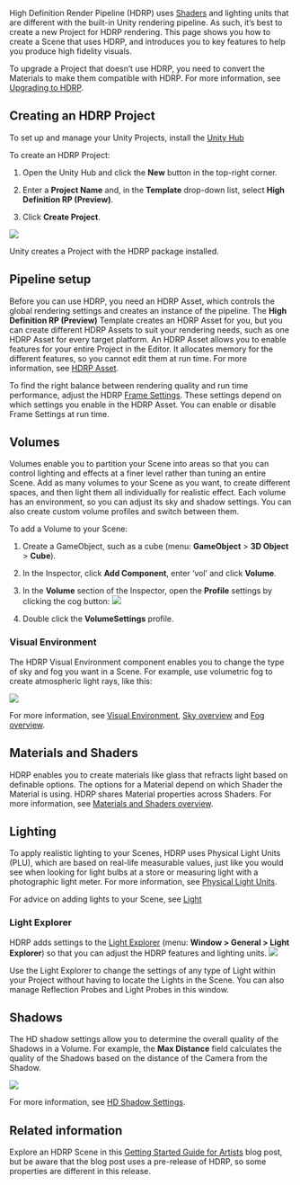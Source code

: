 High Definition Render Pipeline (HDRP) uses [Shaders](https://docs.unity3d.com/Manual/class-Shader.html) and lighting units that are different with the built-in Unity rendering pipeline. As such, it’s best to create a new Project for HDRP rendering. This page shows you how to create a Scene that uses HDRP, and introduces you to key features to help you produce high fidelity visuals.

To upgrade a Project that doesn’t use HDRP, you need to convert the Materials to make them compatible with HDRP. For more information, see [Upgrading to HDRP](https://github.com/Unity-Technologies/ScriptableRenderPipeline/wiki/Upgrading-to-HDRP). 

## Creating an HDRP Project

To set up and manage your Unity Projects, install the [Unity Hub](https://docs.unity3d.com/Manual/GettingStartedInstallingHub.html)

To create an HDRP Project:

1. Open the Unity Hub and click the __New__ button in the top-right corner.

2. Enter a __Project Name__ and, in the __Template__ drop-down list, select __High Definition RP (Preview)__.

3. Click __Create Project__.

![](https://github.com/Unity-Technologies/ScriptableRenderPipeline/wiki/Pages/HDRP/Images/GettingStarted1.png)

Unity creates a Project with the HDRP package installed.

## Pipeline setup

Before you can use HDRP, you need an HDRP Asset, which controls the global rendering settings and creates an instance of the pipeline. The __High Definition RP (Preview)__ Template creates an HDRP Asset for you, but you can create different HDRP Assets to suit your rendering needs, such as one HDRP Asset for every target platform. An HDRP Asset allows you to enable features for your entire Project in the Editor. It allocates memory for the different features, so you cannot edit them at run time. For more information, see [HDRP Asset](https://github.com/Unity-Technologies/ScriptableRenderPipeline/wiki/HDRP-Asset).

To find the right balance between rendering quality and run time performance, adjust the HDRP [Frame Settings](https://github.com/Unity-Technologies/ScriptableRenderPipeline/wiki/Frame-Settings). These settings depend on which settings you enable in the HDRP Asset. You can enable or disable Frame Settings at run time.

## Volumes

Volumes enable you to partition your Scene into areas so that you can control lighting and effects at a finer level rather than tuning an entire Scene. Add as many volumes to your Scene as you want, to create different spaces, and then light them all individually for realistic effect. Each volume has an environment, so you can adjust its sky and shadow settings. You can also create custom volume profiles and switch between them.

To add a Volume to your Scene:

1. Create a GameObject, such as a cube (menu: __GameObject__ > __3D Object__ > __Cube__).
2. In the Inspector, click __Add Component__, enter ‘vol’ and click __Volume__.
3. In the __Volume__ section of the Inspector, open the __Profile__ settings by clicking the cog button:
![](https://github.com/Unity-Technologies/ScriptableRenderPipeline/wiki/Pages/HDRP/Images/GettingStarted2.png)

4. Double click the __VolumeSettings__ profile. 

### Visual Environment

The HDRP Visual Environment component enables you to change the type of sky and fog you want in a Scene. For example, use volumetric fog to create atmospheric light rays, like this:

![](https://github.com/Unity-Technologies/ScriptableRenderPipeline/wiki/Pages/HDRP/Images/GettingStarted3.png)

For more information, see [Visual Environment](https://github.com/Unity-Technologies/ScriptableRenderPipeline/wiki/HDRP-Visual-Environment), [Sky overview](https://github.com/Unity-Technologies/ScriptableRenderPipeline/wiki/Sky-Overview) and [Fog overview](https://github.com/Unity-Technologies/ScriptableRenderPipeline/wiki/Fog-Overview).

## Materials and Shaders

HDRP enables you to create materials like glass that refracts light based on definable options. The options for a Material depend on which Shader the Material is using. HDRP shares Material properties across Shaders. For more information, see [Materials and Shaders overview](https://github.com/Unity-Technologies/ScriptableRenderPipeline/wiki/Materials-Shaders-Overview).

## Lighting

To apply realistic lighting to your Scenes, HDRP uses Physical Light Units (PLU), which are based on real-life measurable values, just like you would see when looking for light bulbs at a store or measuring light with a photographic light meter. For more information, see [Physical Light Units](https://github.com/Unity-Technologies/ScriptableRenderPipeline/wiki/Physical-Light-Units).

For advice on adding lights to your Scene, see [Light](https://github.com/Unity-Technologies/ScriptableRenderPipeline/wiki/Light-Component)

### Light Explorer

HDRP adds settings to the [Light Explorer](https://docs.unity3d.com/Manual/LightingExplorer.html) (menu: __Window > General > Light Explorer__) so that you can adjust the HDRP features and lighting units. ![](https://github.com/Unity-Technologies/ScriptableRenderPipeline/wiki/Pages/HDRP/Images/GettingStarted4.png)

Use the Light Explorer to change the settings of any type of Light within your Project without having to locate the Lights in the Scene. You can also manage Reflection Probes and Light Probes in this window.

## Shadows

The HD shadow settings allow you to determine the overall quality of the Shadows in a Volume. For example, the __Max Distance__ field calculates the quality of the Shadows based on the distance of the Camera from the Shadow.

![](https://github.com/Unity-Technologies/ScriptableRenderPipeline/wiki/Pages/HDRP/Images/GettingStarted5.gif)

For more information, see [HD Shadow Settings](https://github.com/Unity-Technologies/ScriptableRenderPipeline/wiki/Pages/HDRP/HD-Shadow-Settings).

## Related information

Explore an HDRP Scene in this [Getting Started Guide for Artists](https://blogs.unity3d.com/2018/09/24/the-high-definition-render-pipeline-getting-started-guide-for-artists/) blog post, but be aware that the blog post uses a pre-release of HDRP, so some properties are different in this release.

